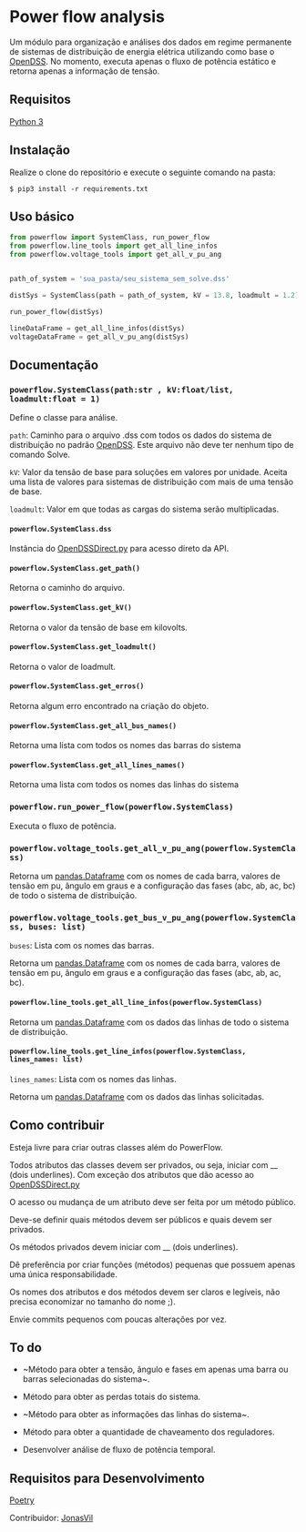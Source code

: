 # Power flow analysis

Um módulo para organização e análises dos dados em regime permanente de sistemas de distribuição de energia elétrica utilizando como base o [OpenDSS](https://www.epri.com/#/pages/sa/opendss?lang=en).
No momento, executa apenas o fluxo de potência estático e retorna apenas a informação de tensão.

## Requisitos

[Python 3](https://www.python.org/)


## Instalação

Realize o clone do repositório e execute o seguinte comando na pasta:

    $ pip3 install -r requirements.txt

## Uso básico

```python
from powerflow import SystemClass, run_power_flow
from powerflow.line_tools import get_all_line_infos
from powerflow.voltage_tools import get_all_v_pu_ang


path_of_system = 'sua_pasta/seu_sistema_sem_solve.dss'

distSys = SystemClass(path = path_of_system, kV = 13.8, loadmult = 1.2)

run_power_flow(distSys)

lineDataFrame = get_all_line_infos(distSys)
voltageDataFrame = get_all_v_pu_ang(distSys)
```

## Documentação

### ```powerflow.SystemClass(path:str , kV:float/list, loadmult:float = 1)```
Define o classe para análise.

  ```path```: Caminho para o arquivo .dss com todos os dados do sistema de distribuição no padrão [OpenDSS](https://www.epri.com/#/pages/sa/opendss?lang=en).
  Este arquivo não deve ter nenhum tipo de comando Solve.
  
  ```kV```: Valor da tensão de base para soluções em valores por unidade. Aceita uma lista de valores para sistemas de distribuição com mais de uma tensão de base.
  
  ```loadmult```: Valor em que todas as cargas do sistema serão multiplicadas. 

#### ```powerflow.SystemClass.dss```
Instância do [OpenDSSDirect.py](https://github.com/dss-extensions/OpenDSSDirect.py) para acesso direto da API.
    
#### ```powerflow.SystemClass.get_path()```
Retorna o caminho do arquivo.
    
#### ```powerflow.SystemClass.get_kV()```
Retorna o valor da tensão de base em kilovolts.
    
#### ```powerflow.SystemClass.get_loadmult()```
Retorna  o valor de loadmult.

#### ```powerflow.SystemClass.get_erros()```
Retorna algum erro encontrado na criação do objeto.

#### ```powerflow.SystemClass.get_all_bus_names()```
Retorna uma lista com todos os nomes das barras do sistema

#### ```powerflow.SystemClass.get_all_lines_names()```
Retorna uma lista com todos os nomes das linhas do sistema

### ```powerflow.run_power_flow(powerflow.SystemClass)```
Executa o fluxo de potência.

### ```powerflow.voltage_tools.get_all_v_pu_ang(powerflow.SystemClass)```
Retorna um [pandas.Dataframe](https://pandas.pydata.org/pandas-docs/stable/reference/api/pandas.DataFrame.html) com os nomes de cada barra, 
valores de tensão em pu, ângulo em graus e a configuração das fases (abc, ab, ac, bc) de todo o sistema de distribuição.

### ```powerflow.voltage_tools.get_bus_v_pu_ang(powerflow.SystemClass, buses: list)```
```buses```: Lista com os nomes das barras.

Retorna um [pandas.Dataframe](https://pandas.pydata.org/pandas-docs/stable/reference/api/pandas.DataFrame.html) com os nomes de cada barra, 
valores de tensão em pu, ângulo em graus e a configuração das fases (abc, ab, ac, bc).


#### ```powerflow.line_tools.get_all_line_infos(powerflow.SystemClass)```
Retorna um [pandas.Dataframe](https://pandas.pydata.org/pandas-docs/stable/reference/api/pandas.DataFrame.html) com os dados das linhas de todo o sistema de distribuição.


#### ```powerflow.line_tools.get_line_infos(powerflow.SystemClass, lines_names: list)```
```lines_names```: Lista com os nomes das linhas.

Retorna um [pandas.Dataframe](https://pandas.pydata.org/pandas-docs/stable/reference/api/pandas.DataFrame.html) com os dados das linhas solicitadas.



## Como contribuir

Esteja livre para criar outras classes além do PowerFlow.

Todos atributos das classes devem ser privados, ou seja, iniciar com __ (dois underlines). Com exceção dos atributos que dão acesso ao [OpenDSSDirect.py](https://github.com/dss-extensions/OpenDSSDirect.py)

O acesso ou mudança de um atributo deve ser feita por um método público.

Deve-se definir quais métodos devem ser públicos e quais devem ser privados.

Os métodos privados devem iniciar com __ (dois underlines).

Dê preferência por criar funções (métodos) pequenas que possuem apenas uma única responsabilidade.

Os nomes dos atributos e dos métodos devem ser claros e legíveis, não precisa economizar no tamanho do nome ;).

Envie commits pequenos com poucas alterações por vez.

## To do

- ~Método para obter a tensão, ângulo e fases em apenas uma barra ou barras selecionadas do sistema~. 

- Método para obter as perdas totais do sistema.

- ~Método para obter as informações das linhas do sistema~.

- Método para obter a quantidade de chaveamento dos reguladores.

- Desenvolver análise de fluxo de potência temporal.

## Requisitos para Desenvolvimento

[Poetry](https://python-poetry.org/)


Contribuidor: [JonasVil](https://github.com/felipemarkson/power-flow-analysis/commits?author=JonasVil)
